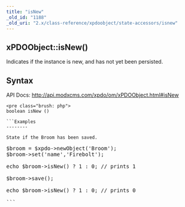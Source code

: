 ```yaml
---
title: "isNew"
_old_id: "1188"
_old_uri: "2.x/class-reference/xpdoobject/state-accessors/isnew"
---
```


xPDOObject::isNew()
-------------------

Indicates if the instance is new, and has not yet been persisted.

Syntax
------

API Docs: <http://api.modxcms.com/xpdo/om/xPDOObject.html#isNew>

```
<pre class="brush: php">
boolean isNew ()

```Examples
--------

State if the Broom has been saved.

```
<pre class="brush: php">
$broom = $xpdo->newObject('Broom');
$broom->set('name','Firebolt');

echo $broom->isNew() ? 1 : 0; // prints 1

$broom->save();

echo $broom->isNew() ? 1 : 0; // prints 0

```